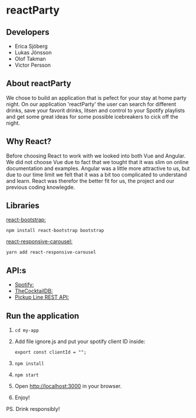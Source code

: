 # reactParty #

## Developers
* Erica Sjöberg
* Lukas Jönsson
* Olof Takman
* Victor Persson 

## About reactParty
We chose to build an application that is pefect for your stay at home party night. On our application 'reactParty' the user can search for different drinks, save your favorit drinks, litsen and control to your Spotify playlists and get some great ideas for some possible icebreakers to cick off the night. 
    

## Why React?
Before choosing React to work with we looked into both Vue and Angular. We did not choose Vue due to fact that we tought that it was slim on online documentation and examples. Angular was a little more attractive to us, but due to our time limit we felt that it was a bit too complicated to understand and learn. React was therefor the better fit for us, the project and our previous coding knowlegde.

## Libraries

[react-bootstrap:](https://react-bootstrap.github.io/getting-started/introduction)

`npm install react-bootstrap bootstrap`

[react-responsive-carousel:](https://www.npmjs.com/package/react-responsive-carousel)

`yarn add react-responsive-carousel`

## API:s
* [Spotify:](https://developer.spotify.com/)
* [TheCocktailDB:](https://www.thecocktaildb.com/api.php)
* [Pickup Line REST API:](http://pebble-pickup.herokuapp.com/)

## Run the application

1. `cd my-app`
2. Add file ignore.js and put your spotify client ID inside:
   
   `export const clientId = "";`
3. `npm install`
4. `npm start`
5. Open [http://localhost:3000](http://localhost:3000) in your browser.
6. Enjoy!

PS. Drink responsibly!
